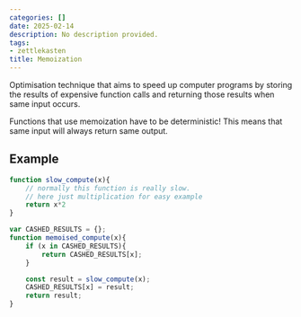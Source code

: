 ```yaml
---
categories: []
date: 2025-02-14
description: No description provided.
tags:
- zettlekasten
title: Memoization
---
```


Optimisation technique that aims to speed up computer programs by storing the results of expensive function calls and returning those results when same input occurs.

Functions that use memoization have to be deterministic! This means that same input will always return same output.

## Example

```js
function slow_compute(x){
	// normally this function is really slow. 
	// here just multiplication for easy example
	return x*2
}

var CASHED_RESULTS = {};
function memoised_compute(x){
	if (x in CASHED_RESULTS){
		return CASHED_RESULTS[x];
	}

	const result = slow_compute(x);
	CASHED_RESULTS[x] = result;
	return result;
}
```